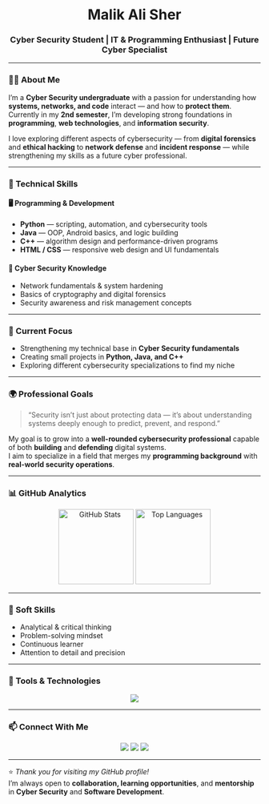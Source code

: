 <h1 align="center">Malik Ali Sher</h1>
<h3 align="center">Cyber Security Student | IT & Programming Enthusiast | Future Cyber Specialist</h3>

---

### 👨‍💻 About Me

I’m a **Cyber Security undergraduate** with a passion for understanding how **systems, networks, and code** interact — and how to **protect them**.  
Currently in my **2nd semester**, I’m developing strong foundations in **programming**, **web technologies**, and **information security**.

I love exploring different aspects of cybersecurity — from **digital forensics** and **ethical hacking** to **network defense** and **incident response** — while strengthening my skills as a future cyber professional.

---

### 🧩 Technical Skills

#### 🖥️ Programming & Development
- **Python** — scripting, automation, and cybersecurity tools  
- **Java** — OOP, Android basics, and logic building  
- **C++** — algorithm design and performance-driven programs  
- **HTML / CSS** — responsive web design and UI fundamentals  

#### 🔐 Cyber Security Knowledge
- Network fundamentals & system hardening  
- Basics of cryptography and digital forensics  
- Security awareness and risk management concepts  

---

### 🎯 Current Focus
- Strengthening my technical base in **Cyber Security fundamentals**  
- Creating small projects in **Python, Java, and C++**  
- Exploring different cybersecurity specializations to find my niche  

---

### 🌍 Professional Goals
> “Security isn’t just about protecting data — it’s about understanding systems deeply enough to predict, prevent, and respond.”

My goal is to grow into a **well-rounded cybersecurity professional** capable of both **building** and **defending** digital systems.  
I aim to specialize in a field that merges my **programming background** with **real-world security operations**.

---

### 📊 GitHub Analytics

<p align="center">
  <img src="https://github-readme-stats.vercel.app/api?username=alisher110-bi&show_icons=true&theme=github_dark&hide_border=true" alt="GitHub Stats" height="150"/>
  <img src="https://github-readme-stats.vercel.app/api/top-langs/?username=alisher110-bi&layout=compact&theme=github_dark&hide_border=true" alt="Top Languages" height="150"/>
</p>

---

### 🧠 Soft Skills
- Analytical & critical thinking  
- Problem-solving mindset  
- Continuous learner  
- Attention to detail and precision  

---

### 🧰 Tools & Technologies
<p align="center">
  <img src="https://skillicons.dev/icons?i=python,java,cpp,html,css,linux,vscode,git,github" />
</p>

---

### 📫 Connect With Me
<p align="center">
  <a href="mailto:malikalisher@example.com"><img src="https://img.shields.io/badge/Email-Contact-blue?style=for-the-badge&logo=gmail"></a>
  <a href="https://www.linkedin.com/in/malikalisher"><img src="https://img.shields.io/badge/LinkedIn-Profile-blue?style=for-the-badge&logo=linkedin"></a>
  <a href="https://github.com/malikalisher"><img src="https://img.shields.io/badge/GitHub-Portfolio-black?style=for-the-badge&logo=github"></a>
</p>

---

⭐ *Thank you for visiting my GitHub profile!*  
I’m always open to **collaboration, learning opportunities**, and **mentorship** in **Cyber Security** and **Software Development**.
